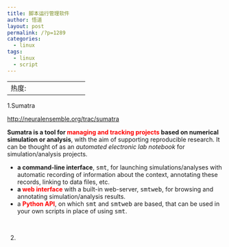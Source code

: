 ```yaml
---
title: 脚本运行管理软件
author: 悟道
layout: post
permalink: /?p=1289
categories:
  - linux
tags:
  - linux
  - script
---
```

<table>
  <tr cellpadding=0><td>
    热度:
  </td><td cellpadding=0><img src='http://210.75.224.29/wordpress/wp-content/plugins/statpresscn/images/sun.gif' width=10 height=10 border=0 /></td><td cellpadding=0><img src='http://210.75.224.29/wordpress/wp-content/plugins/statpresscn/images/sun_dark.gif' width=10 height=10 border=0 /></td><td cellpadding=0><img src='http://210.75.224.29/wordpress/wp-content/plugins/statpresscn/images/sun_dark.gif' width=10 height=10 border=0 /></td><td cellpadding=0><img src='http://210.75.224.29/wordpress/wp-content/plugins/statpresscn/images/sun_dark.gif' width=10 height=10 border=0 /></td><td cellpadding=0><img src='http://210.75.224.29/wordpress/wp-content/plugins/statpresscn/images/sun_dark.gif' width=10 height=10 border=0 /></td></tr>
</table>

1.Sumatra

<http://neuralensemble.org/trac/sumatra>

**Sumatra is a tool for <span style="color: #ff0000;">managing and tracking projects</span> based on numerical simulation or analysis**, with the aim of supporting reproducible research. It can be thought of as an *automated electronic lab notebook* for simulation/analysis projects.

*   **a command-line interface**, <tt>smt</tt>, for launching simulations/analyses with automatic recording of information about the context, annotating these records, linking to data files, etc.
*   **a<span style="color: #ff0000;"> web interface</span>** with a built-in web-server, <tt>smtweb</tt>, for browsing and annotating simulation/analysis results.
*   a <span style="color: #ff0000;"><strong>Python API</strong></span>, on which <tt>smt</tt> and <tt>smtweb</tt> are based, that can be used in your own scripts in place of using <tt>smt</tt>.

&nbsp;

2.

&nbsp;